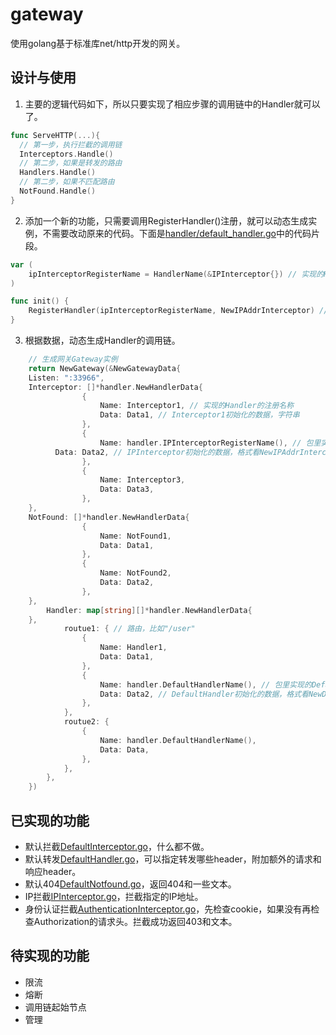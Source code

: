 # gateway
使用golang基于标准库net/http开发的网关。

## 设计与使用

1. 主要的逻辑代码如下，所以只要实现了相应步骤的调用链中的Handler就可以了。

```go
func ServeHTTP(...){
  // 第一步，执行拦截的调用链
  Interceptors.Handle()
  // 第二步，如果是转发的路由
  Handlers.Handle()
  // 第二步，如果不匹配路由
  NotFound.Handle()
}
```

2. 添加一个新的功能，只需要调用RegisterHandler()注册，就可以动态生成实例，不需要改动原来的代码。下面是[handler/default_handler.go](./handler/default_handler.go)中的代码片段。

```go
var (
	ipInterceptorRegisterName = HandlerName(&IPInterceptor{}) // 实现的Handler的注册名称
)

func init() {
	RegisterHandler(ipInterceptorRegisterName, NewIPAddrInterceptor) // 注册
}
```

3. 根据数据，动态生成Handler的调用链。

```go
	// 生成网关Gateway实例
	return NewGateway(&NewGatewayData{
    Listen: ":33966",
    Interceptor: []*handler.NewHandlerData{
				{
					Name: Interceptor1, // 实现的Handler的注册名称
					Data: Data1, // Interceptor1初始化的数据，字符串
				},
				{
					Name: handler.IPInterceptorRegisterName(), // 包里实现的IPInterceptor
          Data: Data2, // IPInterceptor初始化的数据，格式看NewIPAddrInterceptor()函数的说明
				},
				{
					Name: Interceptor3,
					Data: Data3,
				},
    },
    NotFound: []*handler.NewHandlerData{
				{
					Name: NotFound1,
					Data: Data1,
				},
				{
					Name: NotFound2,
					Data: Data2,
				},
    },
		Handler: map[string][]*handler.NewHandlerData{
    },
			routue1: { // 路由，比如"/user"
				{
					Name: Handler1,
					Data: Data1,
				},
				{
					Name: handler.DefaultHandlerName(), // 包里实现的DefaultHandler
					Data: Data2, // DefaultHandler初始化的数据，格式看NewDefaultHandler()函数的说明
				},
			},
			routue2: {
				{
					Name: handler.DefaultHandlerName(),
					Data: Data,
				},
			},
		},
	})
```

   

## 已实现的功能

- 默认拦截[DefaultInterceptor.go](./handler/ip_interceptor.go)，什么都不做。
- 默认转发[DefaultHandler.go](./handler/default_handler.go)，可以指定转发哪些header，附加额外的请求和响应header。
- 默认404[DefaultNotfound.go](./handler/default_notfound.go)，返回404和一些文本。
- IP拦截[IPInterceptor.go](./handler/ip_interceptor.go)，拦截指定的IP地址。
- 身份认证拦截[AuthenticationInterceptor.go](./handler/authentication_interceptor.go)，先检查cookie，如果没有再检查Authorization的请求头。拦截成功返回403和文本。

## 待实现的功能

- 限流
- 熔断
- 调用链起始节点
- 管理
